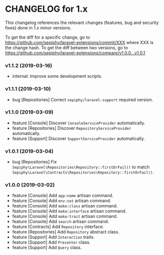 CHANGELOG for 1.x
===================

This changelog references the relevant changes (features, bug and security fixes) done
in 1.x minor versions.

To get the diff for a specific change, go to https://github.com/sepiphy/laravel-extensions/commit/XXX where XXX is the change hash.
To get the diff between two versions, go to https://github.com/sepiphy/laravel-extensions/compare/v1.0.0...v1.0.1

### v1.1.2 (2019-03-16)

  * internal: Improve some development scripts.

### v1.1.1 (2019-03-10)

  * bug [Repositories] Correct `sepiphy/laravel-support` required version.

### v1.1.0 (2019-03-09)

  * feature [Console] Discover `ConsoleServiceProvider` automatically.
  * feature [Repositories] Discover `RepositoryServiceProvider` automatically.
  * feature [Support] Discover `SupportServiceProvider` automatically.

### v1.0.1 (2019-03-04)

  * bug [Repositories] Fix `Sepiphy\Laravel\Repositories\Repository::firstOrFail()` to match `Sepiphy\Laravel\Contracts\Repositories\Repository::firstOrFail()`.

### v1.0.0 (2019-03-02)

  * feature [Console] Add `app:name` artisan command.
  * feature [Console] Add `env:set` artisan command.
  * feature [Console] Add `make:class` artisan command.
  * feature [Console] Add `make:interface` artisan command.
  * feature [Console] Add `make:trait` artisan command.
  * feature [Console] Add `search` artisan command.
  * feature [Contracts] Add `Repository` interface.
  * feature [Repositories] Add `Repository` abstract class.
  * feature [Support] Add `Interaction` traits.
  * feature [Support] Add `Presenter` class.
  * feature [Support] Add `Query` class.

